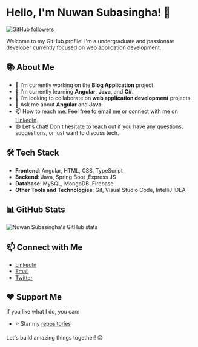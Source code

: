 # Hello, I'm Nuwan Subasingha! 👋

[![GitHub followers](https://img.shields.io/github/followers/NuwanSubasingha99?style=social)](https://github.com/NuwanSubasingha99)

Welcome to my GitHub profile! I'm a undergraduate and passionate developer currently focused on web application development.

## 📚 About Me

- 🔭 I’m currently working on the **Blog Application** project.
- 🌱 I’m currently learning **Angular**, **Java**, and **C#**.
- 👯 I’m looking to collaborate on **web application development** projects.
- 💬 Ask me about **Angular** and **Java**.
- 📫 How to reach me: Feel free to [email me](mailto:sahanperera701@gmail.com) or connect with me on [LinkedIn](www.linkedin.com/in/nuwan-subhasingha-7884202b8).
- 😄 Let's chat! Don't hesitate to reach out if you have any questions, suggestions, or just want to discuss tech.

## 🛠️ Tech Stack

- **Frontend**: Angular, HTML, CSS, TypeScript
- **Backend**: Java, Spring Boot ,Express JS
- **Database**: MySQL, MongoDB ,Firebase
- **Other Tools and Technologies**: Git, Visual Studio Code, IntelliJ IDEA

## 📊 GitHub Stats

![Nuwan Subasingha's GitHub stats](https://github-readme-stats.vercel.app/api?username=NuwanSubasingha99&show_icons=true&theme=radical)

## 📫 Connect with Me

- [LinkedIn](https://www.linkedin.com/in/)
- [Email](mailto:sahanperera701@gmail.com)
- [Twitter](https://twitter.com/)

## ❤️ Support Me

If you like what I do, you can:

- ⭐ Star my [repositories](https://github.com/NuwanSubasingha99?tab=repositories)

Let's build amazing things together! 😊
